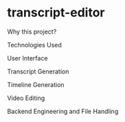 # transcript-editor

Why this project?


Technologies Used


User Interface


Transcript Generation


Timeline Generation


Video Editing


Backend Engineering and File Handling




